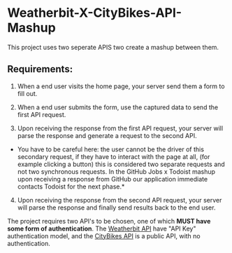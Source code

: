 # Weatherbit-X-CityBikes-API-Mashup

This project uses two seperate APIS two create a mashup between them.

## Requirements: 

1) When a end user visits the home page, your server send them a form to fill out.

2) When a end user submits the form, use the captured data to send the first API request.

3) Upon receiving the response from the first API request, your server will  parse the response and generate a request to the second API.

* You have to be careful here: the user cannot be the driver of this secondary request, if they have to interact with the page at all, (for example clicking a button) this is considered two separate requests and not two synchronous requests.  In the GitHub Jobs x Todoist mashup upon receiving a response from GitHub our application immediate contacts Todoist for the next phase.*

4) Upon receiving the response from the second API request, your server will parse the response and finally send results back to the end user.

The project requires two API's to be chosen, one of which **MUST have some form of authentication**. The [Weatherbit API](https://www.weatherbit.io/api/weather-current) have "API Key" authentication model, and the [CityBikes API](http://api.citybik.es/v2/) is a public API, with no authentication. 
